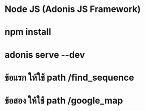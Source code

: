 # Node JS (Adonis JS Framework)

# npm install

# adonis serve --dev

# ข้อแรก ให้ใช้ path /find_sequence

# ข้อสอง ให้ใช้ path /google_map
